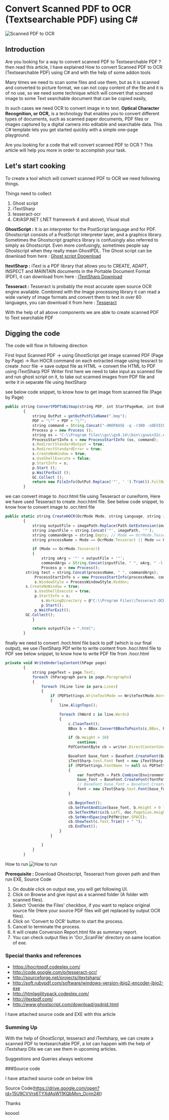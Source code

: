 # Convert Scanned PDF to OCR (Textsearchable PDF) using C#

![Scanned PDF to OCR](http://www.dotnetspider.com/attachments/Resources/46024-5346902-process.jpg)

## Introduction
Are you looking for a way to convert scanned PDF to Textsearchable PDF ? then read this article, I have explained How to convert Scanned PDF to OCR (Textsearchable PDF) using C# and with the help of some addon tools

Many times we need to scan some files and use them, but as it is scanned and converted to picture format, we can not copy content of the file and it is of no use, so we need some technique which will convert that scanned image to some Text searchable document that can be copied easily,

In such cases we need OCR to convert image in to text. **Optical Character Recognition, or OCR,** is a technology that enables you to convert different types of documents, such as scanned paper documents, PDF files or images captured by a digital camera into editable and searchable data.
This C# template lets you get started quickly with a simple one-page playground.

Are you looking for a code that will convert scanned PDF to OCR ? This article will help you more in order to accomplish your task.

## Let's start cooking

To create a tool which will convert scanned PDF to OCR we need following things.

Things need to collect

1. Ghost script
2. iTextSharp
3. tesseract-ocr
4. C#/ASP.NET (.NET framework 4 and above), Visual stud

**GhostScript :**
It is an interpreter for the PostScript language and for PDF. Ghostscript consists of a PostScript interpreter layer, and a graphics library. Sometimes the Ghostscript graphics library is confusingly also referred to simply as Ghostscript. Even more confusingly, sometimes people say Ghostscript when they really mean GhostPDL. The Ghost script can be download from here : 
[Ghost script Doownload](http://ghostscript.com/download/gsdnld.html)

**ItextSharp :**
iText is a PDF library that allows you to CREATE, ADAPT, INSPECT and MAINTAIN documents in the Portable Document Format (PDF), it can download from here : 
[iTextSharp Download](http://sourceforge.net/projects/itextsharp/)

**Tesseract :**
Tesseract is probably the most accurate open source OCR engine available. Combined with the Image processing library it can read a wide variety of image formats and convert them to text in over 60 languages, you can download it from here :
[Tesseract](http://code.google.com/p/tesseract-ocr/)

With the help of all above components we are able to create scanned PDF to Text searchable PDF


## Digging the code
The code will flow in following direction

First Input Scanned PDF -> using GhostScript get image scanned PDF (Page by Page) -> Run HOCR command on each extracted image using tessract to create .hocr file -> save output file as HTML -> convert the HTML to PDF using iTextSharp PDF Writer
first here we need to take input as scanned file and run ghost script on it, to take out scanned images from PDF file and write it in separate file using ItextSharp

see below code snippet, to know how to get image from scanned file (Page by Page)

```javascript
public string ConvertPDFToBitmap(string PDF, int StartPageNum, int EndPageNum)
        {
            string OutPut = getOutPutFileName(".bmp");
            PDF = "\"" + PDF + "\"";
            string command = String.Concat("-dNOPAUSE -q -r300 -sDEVICE=bmp16m -dBATCH -dFirstPage=", StartPageNum.ToString(), " -dLastPage=", EndPageNum.ToString(), " -sOutputFile=" + OutPut + " " + PDF + " -c quit");  //command to fire with the help of GScript to get image from PDF file
            Process p = new Process ();
            string os = "C:\\Program files\\gs\\gs9.14\\bin\\gswin32c.exe"; //change your ghost script installation path here
            ProcessStartInfo s = new ProcessStartInfo (os, command);
            s.RedirectStandardOutput = true;
            s.RedirectStandardError = true;
            s.CreateNoWindow = true;
            s.UseShellExecute = false;
            p.StartInfo = s;
            p.Start ();
            p.WaitForExit ();
            GC.Collect ();
            return new FileInfo(OutPut.Replace('"', ' ').Trim()).FullName;
        }
```

we can convert image to .hocr.html file using Tesseract or cuneiform, Here we have used Tesseract to create .hocr.html file. See below code snippet, to know how to convert image to .ocr.html file

```javascript
public static string CreateHOCR(OcrMode Mode, string Language, string imagePath)
        {
            string outputFile = imagePath.Replace(Path.GetExtension(imagePath), ".hocr");
            string inputFile = string.Concat('"', imagePath, '"');
            string commandArgs = string.Empty; // Mode == OcrMode.Tesseract ? " -l " + Language + " hocr" : " -l " + Language + " -f hocr -o ";
            string processName = Mode == OcrMode.Tesseract || Mode == OcrMode.TesseractDigitsOnly ? "tesseract" : Mode == OcrMode.Cuneiform ? "cuneiform" : "ocropus-hocr";

            if (Mode == OcrMode.Tesseract)
            {
                string oArg = '"' + outputFile + '"';
                commandArgs = String.Concat(inputFile, " ", oArg, " -l " + Language + " -psm 1 hocr ");
                Process p = new Process();
         string test = string.Concat(processName, " ", commandArgs);
             ProcessStartInfo s = new ProcessStartInfo(processName, commandArgs);
             s.WindowStyle = ProcessWindowStyle.Hidden;
         s.CreateNoWindow = true;
             s.UseShellExecute = true;
             p.StartInfo = s;
                s.WorkingDirectory = @"C:\\Program Files\\Tesseract-OCR\\"; //@"C:\Program Files\Tesseract-OCR\";
                p.Start();
             p.WaitForExit();
         GC.Collect();
            }

            return outputFile + ".html";
        }
```

finally we need to convert .hoct.html file back to pdf (which is our final output), we use iTextSharp PDf write to write content from .hocr.html file to PDF
see below snippet, to know how to write PDF file from .hocr.html

```javascript
private void WriteUnderlayContent(hPage page)
        {
            string pageText = page.Text;
            foreach (hParagraph para in page.Paragraphs)
            {
                foreach (hLine line in para.Lines)
                {
                    if (PDFSettings.WriteTextMode == WriteTextMode.Word)
                    {
                        line.AlignTops();

                        foreach (hWord c in line.Words)
                        {
                            c.CleanText();
                            BBox b = BBox.ConvertBBoxToPoints(c.BBox, PDFSettings.Dpi);

                            if (b.Height > 28)
                                continue;
                            PdfContentByte cb = writer.DirectContentUnder;

                            BaseFont base_font = BaseFont.CreateFont(BaseFont.HELVETICA, BaseFont.WINANSI, false);
                            iTextSharp.text.Font font = new iTextSharp.text.Font(base_font);
                            if (PDFSettings.FontName != null && PDFSettings.FontName != string.Empty)
                            {
                                var fontPath = Path.Combine(Environment.GetFolderPath(Environment.SpecialFolder.Fonts), PDFSettings.FontName);
                                base_font = BaseFont.CreateFont(fontPath, BaseFont.IDENTITY_H, BaseFont.EMBEDDED);
                                // BaseFont base_font = BaseFont.CreateFont(BaseFont.HELVETICA, BaseFont.WINANSI, false);
                                font = new iTextSharp.text.Font(base_font);
                            }

                            cb.BeginText();
                            cb.SetFontAndSize(base_font, b.Height > 0 ? b.Height : 2);
                            cb.SetTextMatrix(b.Left, doc.PageSize.Height - b.Top - b.Height + 2);
                            cb.SetWordSpacing(PdfWriter.SPACE);
                            cb.ShowText(c.Text.Trim() + " ");
                            cb.EndText();
                        }
                    }

                }
            }
        }
```

How to run
![How to run](http://www.dotnetspider.com/attachments/Resources/46024-5415278-scr.jpg)

**Prerequisite :** Download Ghostscript, Tesseract from gioven path and then run EXE, Source Code

1. On double click on output exe, you will get following UI.
2. Click on Browse and give input as a scanned folder (A folder with scanned files).
3. Select 'Overide the Files' checkbox, if you want to replace original source file (Here your source PDF files will get replaced by output OCR files).
4. Click on 'Convert to OCR' button to start the process.
5. Cancel to terminate the process.
6. It will create Conversion Report.html file as summary report.
7. You can check output files in 'Ocr_ScanFile' directory on same location of exe.

### Special thanks and references

- https://hocrtopdf.codeplex.com/
- http://code.google.com/p/tesseract-ocr/
- http://sourceforge.net/projects/itextsharp/
- http://soft.rubypdf.com/software/windows-version-jbig2-encoder-jbig2-exe
- http://htmlagilitypack.codeplex.com/
- http://itextpdf.com/
- http://www.ghostscript.com/download/gsdnld.html

I have attached source code and EXE with this article

### Summing Up

With the help of GhostScript, tesseract and iTextsharp, we can create a scanned PDF to textsearchable PDF, a lot can happen with the help of iTextsharp Dlls we can see them in upcoming articles.

Suggestions and Queries always welcome

###Source code

I have attached source code on below link

Source Code(https://drive.google.com/open?id=15U9CVVrs6TYXdAsW11KQbMxn_Ocjm24t)

Thanks

kooool
